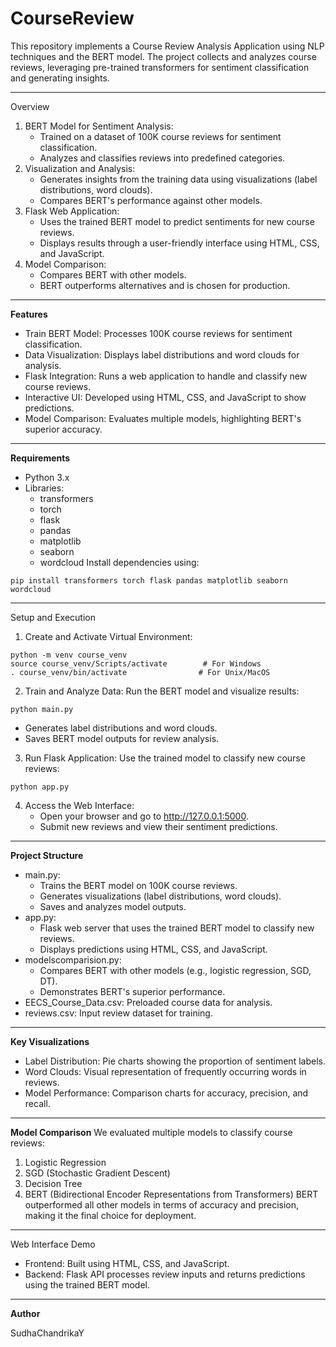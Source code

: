 # CourseReview

This repository implements a Course Review Analysis Application using NLP techniques and the BERT model. The project collects and analyzes course reviews, leveraging pre-trained transformers for sentiment classification and generating insights.

________________________________________
Overview
1. BERT Model for Sentiment Analysis:
    - Trained on a dataset of 100K course reviews for sentiment classification.
    - Analyzes and classifies reviews into predefined categories.
2. Visualization and Analysis:
    - Generates insights from the training data using visualizations (label distributions, word clouds).
    - Compares BERT's performance against other models.
3. Flask Web Application:
    - Uses the trained BERT model to predict sentiments for new course reviews.
    - Displays results through a user-friendly interface using HTML, CSS, and JavaScript.
4. Model Comparison:
    - Compares BERT with other models.
    - BERT outperforms alternatives and is chosen for production.
________________________________________
**Features**
- Train BERT Model: Processes 100K course reviews for sentiment classification.
- Data Visualization: Displays label distributions and word clouds for analysis.
- Flask Integration: Runs a web application to handle and classify new course reviews.
- Interactive UI: Developed using HTML, CSS, and JavaScript to show predictions.
- Model Comparison: Evaluates multiple models, highlighting BERT's superior accuracy.
________________________________________
**Requirements**
- Python 3.x
- Libraries:
    - transformers
    - torch
    - flask
    - pandas
    - matplotlib
    - seaborn
    - wordcloud
Install dependencies using:
```
pip install transformers torch flask pandas matplotlib seaborn wordcloud
```
________________________________________
Setup and Execution
1. Create and Activate Virtual Environment:
```
python -m venv course_venv
source course_venv/Scripts/activate        # For Windows
. course_venv/bin/activate                # For Unix/MacOS
```
2. Train and Analyze Data:
Run the BERT model and visualize results:
```
python main.py
```
   - Generates label distributions and word clouds.
   - Saves BERT model outputs for review analysis.
3. Run Flask Application:
Use the trained model to classify new course reviews:
```
python app.py
```
4. Access the Web Interface:
   - Open your browser and go to http://127.0.0.1:5000.
   - Submit new reviews and view their sentiment predictions.
________________________________________
**Project Structure**
- main.py:
  - Trains the BERT model on 100K course reviews.
  - Generates visualizations (label distributions, word clouds).
  - Saves and analyzes model outputs.
- app.py:
  - Flask web server that uses the trained BERT model to classify new reviews.
  - Displays predictions using HTML, CSS, and JavaScript.
- modelscomparision.py:
  - Compares BERT with other models (e.g., logistic regression, SGD, DT).
  - Demonstrates BERT's superior performance.
- EECS_Course_Data.csv: Preloaded course data for analysis.
- reviews.csv: Input review dataset for training.
________________________________________
**Key Visualizations**
- Label Distribution: Pie charts showing the proportion of sentiment labels.
- Word Clouds: Visual representation of frequently occurring words in reviews.
- Model Performance: Comparison charts for accuracy, precision, and recall.
________________________________________
**Model Comparison**
We evaluated multiple models to classify course reviews:
1.	Logistic Regression
2.	SGD (Stochastic Gradient Descent)
3.	Decision Tree
4.	BERT (Bidirectional Encoder Representations from Transformers)
BERT outperformed all other models in terms of accuracy and precision, making it the final choice for deployment.
________________________________________
Web Interface Demo
- Frontend: Built using HTML, CSS, and JavaScript.
- Backend: Flask API processes review inputs and returns predictions using the trained BERT model.
________________________________________
**Author**

SudhaChandrikaY




